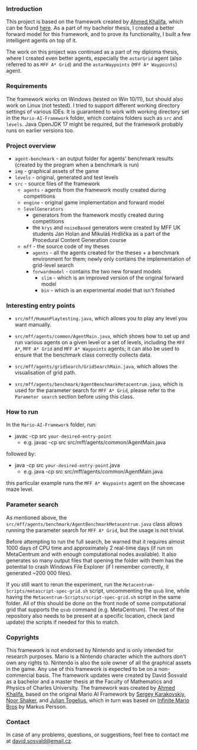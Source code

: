 ### Introduction
This project is based on the framework created by [Ahmed Khalifa](https://scholar.google.com/citations?user=DRcyg5kAAAAJ&hl=en), which can be found [here](https://github.com/amidos2006/Mario-AI-Framework). As a part of my bachelor thesis, I created a better forward model for this framework, and to prove its functionality, I built a few intelligent agents on top of it.

The work on this project was continued as a part of my diploma thesis, where I created even better agents, especially the `astarGrid` agent (also referred to as `MFF A* Grid`) and the `astarWaypoints` (`MFF A* Waypoints`) agent.

### Requirements
The framework works on Windows (tested on Win 10/11), but should also work on Linux (not tested). I tried to support different working directory settings of various IDEs. It is guaranteed to work with working directory set in the `Mario-AI-Framework` folder, which contains folders such as `src` and `levels`.  Java OpenJDK 17 might be required, but the framework probably runs on earlier versions too.

### Project overview

- `agent-benchmark` - an output folder for agents' benchmark results (created by the program when a benchmark is run)
- `img` - graphical assets of the game
- `levels` - original, generated and test levels
- `src` - source files of the framework
  - `agents` - agents from the framework mostly created during competitions
  - `engine` - original game implementation and forward model
  - `levelGenerators`
    -  generators from the framework mostly created during competitions
    - the `krys` and `noiseBased` generators were created by MFF UK students Jan Holan and Mikuláš Hrdlička as a part of the Procedural Content Generation course
  - `mff` - the source code of my theses
    - `agents` - all the agents created for the theses + a benchmark environment for them; newly only contains the implementation of grid-level search
    - `forwardmodel` - contains the two new forward models
      - `slim` - which is an improved version of the original forward model
      - `bin` - which is an experimental model that isn't finished

### Interesting entry points

- `src/mff/HumanPlaytesting.java`, which allows you to play any level you want manually.

- `src/mff/agents/common/AgentMain.java`, which shows how to set up and run various agents on a given level or a set of levels, including the `MFF A*`, `MFF A* Grid` and `MFF A* Waypoints` agents; it can also be used to ensure that the benchmark class correctly collects data.

- `src/mff/agents/gridSearch/GridSearchMain.java`, which allows the visualisation of grid path.

- `src/mff/agents/benchmark/AgentBenchmarkMetacentrum.java`, which is used for the parameter search for `MFF A* Grid`, please refer to the `Parameter search` section before using this class.

### How to run

In the `Mario-AI-Framework` folder, run:

- javac -cp src `your-desired-entry-point`
  - e.g. javac -cp src src/mff/agents/common/AgentMain.java

followed by:

- java -cp src `your-desired-entry-point`.java
  - e.g. java -cp src src/mff/agents/common/AgentMain.java

this particular example runs the `MFF A* Waypoints` agent on the showcase maze level.

### Parameter search

As mentioned above, the `src/mff/agents/benchmark/AgentBenchmarkMetacentrum.java` class allows running the parameter search for `MFF A* Grid`, but the usage is not trivial.

Before attempting to run the full search, be warned that it requires almost 1000 days of CPU time and approximately 2 real-time days (if run on MetaCentrum and with enough computational nodes available). It also generates so many output files that opening the folder with them has the potential to crash Windows File Explorer (if I remember correctly, it generated ~200 000 files).

If you still want to rerun the experiment, run the `Metacentrum-Scripts/metascript-spec-grid.sh` script, uncommenting the `qsub` line, while having the `Metacentrum-Scripts/script-spec-grid.sh` script in the same folder. All of this should be done on the front node of some computational grid that supports the `qsub` command (e.g. MetaCentrum). The rest of the repository also needs to be present at a specific location, check (and update) the scripts if needed for this to match.

### Copyrights
This framework is not endorsed by Nintendo and is only intended for research purposes. Mario is a Nintendo character which the authors don't own any rights to. Nintendo is also the sole owner of all the graphical assets in the game. Any use of this framework is expected to be on a non-commercial basis. The framework updates were created by David Šosvald as a bachelor and a master thesis at the Faculty of Mathematics and Physics of Charles University. The framework was created by [Ahmed Khalifa](https://scholar.google.com/citations?user=DRcyg5kAAAAJ&hl=en), based on the original Mario AI Framework by [Sergey Karakovskiy](https://scholar.google.se/citations?user=6cEAqn8AAAAJ&hl=en), [Noor Shaker](https://scholar.google.com/citations?user=OK9tw1AAAAAJ&hl=en), and [Julian Togelius](https://scholar.google.com/citations?user=lr4I9BwAAAAJ&hl=en), which in turn was based on [Infinite Mario Bros](https://fantendo.fandom.com/wiki/Infinite_Mario_Bros.) by Markus Persson.

### Contact

In case of any problems, questions, or suggestions, feel free to contact me at <david.sosvald@email.cz>.
